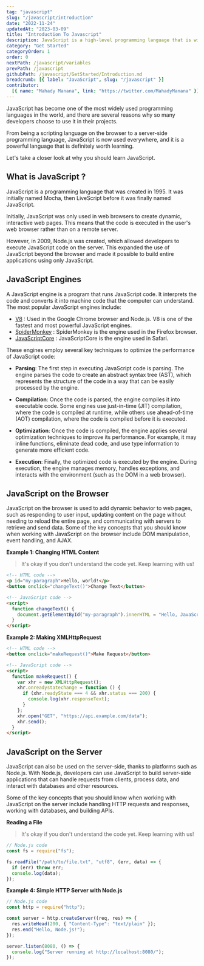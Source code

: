 ```yaml
---
tag: "javascript"
slug: "/javascript/introduction"
date: "2022-11-24"
updatedAt: "2023-03-09"
title: "Introduction To Javascript"
description: JavaScript is a high-level programming language that is widely used in web development, server-side programming, and other contexts.
category: "Get Started"
categoryOrder: 1
order: 0
nextPath: /javascript/variables
prevPath: /javascript
githubPath: /javascript/GetStarted/Introduction.md
breadcrumb: [{ label: "JavaScript", slug: "/javascript" }]
contributor:
  [{ name: "Mahady Manana", link: "https://twitter.com/MahadyManana" }]
---
```


JavaScript has become one of the most widely used programming languages in the world, and there are several reasons why so many developers choose to use it in their projects.

From being a scripting language on the browser to a server-side programming language, JavaScript is now used everywhere, and it is a powerful language that is definitely worth learning.

Let's take a closer look at why you should learn JavaScript.


## What is JavaScript ?

JavaScript is a programming language that was created in 1995. It was initially named Mocha, then LiveScript before it was finally named JavaScript.

Initially, JavaScript was only used in web browsers to create dynamic, interactive web pages. This means that the code is executed in the user's web browser rather than on a remote server.

However, in 2009, Node.js was created, which allowed developers to execute JavaScript code on the server. This expanded the use of JavaScript beyond the browser and made it possible to build entire applications using only JavaScript.

## JavaScript Engines

A JavaScript engine is a program that runs JavaScript code. It interprets the code and converts it into machine code that the computer can understand. The most popular JavaScript engines include:

- <a href="https://en.wikipedia.org/wiki/V8_(JavaScript_engine)" target="_blank" rel="no-referrer">V8</a> : Used in the Google Chrome browser and Node.js. V8 is one of the fastest and most powerful JavaScript engines.
- <a href="https://en.wikipedia.org/wiki/SpiderMonkey" target="_blank" rel="no-referrer">SpiderMonkey</a> : SpiderMonkey is the engine used in the Firefox browser.
- <a href="https://en.wikipedia.org/wiki/WebKit#JavaScriptCore" target="_blank" rel="no-referrer">JavaScriptCore</a> : JavaScriptCore is the engine used in Safari.

These engines employ several key techniques to optimize the performance of JavaScript code:

- **Parsing**: The first step in executing JavaScript code is parsing. The engine parses the code to create an abstract syntax tree (AST), which represents the structure of the code in a way that can be easily processed by the engine.

- **Compilation**: Once the code is parsed, the engine compiles it into executable code. Some engines use just-in-time (JIT) compilation, where the code is compiled at runtime, while others use ahead-of-time (AOT) compilation, where the code is compiled before it is executed.

- **Optimization**: Once the code is compiled, the engine applies several optimization techniques to improve its performance. For example, it may inline functions, eliminate dead code, and use type information to generate more efficient code.

- **Execution**: Finally, the optimized code is executed by the engine. During execution, the engine manages memory, handles exceptions, and interacts with the environment (such as the DOM in a web browser).

## JavaScript on the Browser

JavaScript on the browser is used to add dynamic behavior to web pages, such as responding to user input, updating content on the page without needing to reload the entire page, and communicating with servers to retrieve and send data. Some of the key concepts that you should know when working with JavaScript on the browser include DOM manipulation, event handling, and AJAX.

**Example 1: Changing HTML Content**

> It's okay if you don't understand the code yet. Keep learning with us!

```html
<!-- HTML code -->
<p id="my-paragraph">Hello, world!</p>
<button onclick="changeText()">Change Text</button>

<!-- JavaScript code -->
<script>
  function changeText() {
    document.getElementById("my-paragraph").innerHTML = "Hello, JavaScript!";
  }
</script>
```

**Example 2: Making XMLHttpRequest**

```html
<!-- HTML code -->
<button onclick="makeRequest()">Make Request</button>

<!-- JavaScript code -->
<script>
  function makeRequest() {
    var xhr = new XMLHttpRequest();
    xhr.onreadystatechange = function () {
      if (xhr.readyState === 4 && xhr.status === 200) {
        console.log(xhr.responseText);
      }
    };
    xhr.open("GET", "https://api.example.com/data");
    xhr.send();
  }
</script>
```

## JavaScript on the Server

JavaScript can also be used on the server-side, thanks to platforms such as Node.js. With Node.js, developers can use JavaScript to build server-side applications that can handle requests from clients, process data, and interact with databases and other resources.

Some of the key concepts that you should know when working with JavaScript on the server include handling HTTP requests and responses, working with databases, and building APIs.

**Reading a File**

> It's okay if you don't understand the code yet. Keep learning with us!

```javascript
// Node.js code
const fs = require("fs");

fs.readFile("/path/to/file.txt", "utf8", (err, data) => {
  if (err) throw err;
  console.log(data);
});
```

**Example 4: Simple HTTP Server with Node.js**

```javascript
// Node.js code
const http = require("http");

const server = http.createServer((req, res) => {
  res.writeHead(200, { "Content-Type": "text/plain" });
  res.end("Hello, Node.js!");
});

server.listen(8080, () => {
  console.log("Server running at http://localhost:8080/");
});
```
